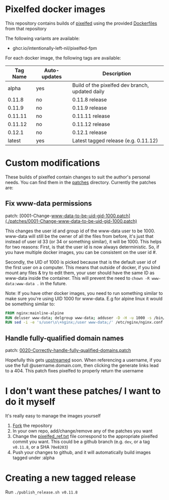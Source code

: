 # Pixelfed docker images

This repository contains builds of [pixelfed](https://github.com/pixelfed/pixelfed) using the provided [Dockerfiles](https://github.com/pixelfed/pixelfed/tree/dev/contrib/docker) from that repository

The following variants are available:

- ghcr.io/intentionally-left-nil/pixelfed-fpm

For each docker image, the following tags are available:

| Tag Name | Auto-updates | Description                                     |
| -------- | ------------ | ----------------------------------------------- |
| alpha    | yes          | Build of the pixelfed dev branch, updated daily |
| 0.11.8   | no           | 0.11.8 release                                  |
| 0.11.9   | no           | 0.11.9 release                                  |
| 0.11.11  | no           | 0.11.11 release                                 |
| 0.11.12  | no           | 0.11.12 release                                 |
| 0.12.1   | no           | 0.12.1 release                                  |
| latest   | yes          | Latest tagged release (e.g. 0.11.12)            |

# Custom modifications

These builds of pixelfed contain changes to suit the author's personal needs. You can find them in the [patches](./patches/) directory. Currently the patches are:

## Fix www-data permissions

patch: [0001-Change-www-data-to-be-uid-gid-1000.patch](./patches/0001-Change-www-data-to-be-uid-gid-1000.patch)

This changes the user id and group id of the www-data user to be 1000. www-data will still be the owner of all the files from before, it's just that instead of user id 33 (or 34 or something similar), it will be 1000.
This helps for two reasons: First, is that the user id is now always deterministic. So, if you have multiple docker images, you can be consistent on the user id #.

Secondly, the UID of 1000 is picked because that is the default user id of the first user on a computer. This means that outside of docker, if you bind mount any files & try to edit them, your user should have the same ID as www-data inside the container. This will prevent the need to `chown -R www-data:www-data .` in the future.

Note: If you have other docker images, you need to run something similar to make sure you're using UID 1000 for www-data. E.g for alpine linux it would be something similar to:

```Dockerfile
FROM nginx:mainline-alpine
RUN deluser www-data; delgroup www-data; adduser -D -H -u 1000 -s /bin/sh www-data
RUN sed -i -e 's/user\s\+nginx;/user www-data;/' /etc/nginx/nginx.conf
```

## Handle fully-qualified domain names

patch: [0020-Correctly-handle-fully-qualified-domains.patch](./patches/0020-Correctly-handle-fully-qualified-domains.patch)

Hopefully this gets [upstreamed](https://github.com/pixelfed/pixelfed/pull/4617) soon. When referencing a username, if you use the full @username.domain.com, then clicking the generate links lead to a 404. This patch fixes pixelfed to properly return the username

# I don't want these patches/ I want to do it myself

It's really easy to manage the images yourself

1. [Fork](https://github.com/intentionally-left-nil/pixelfed/fork) the repository
1. In your own repo, add/change/remove any of the patches you want
1. Change the [pixelfed_ref.txt](./pixelfed_ref.txt) file correspond to the appropriate pixelfed commit you want. This could be a github branch (e.g. `dev`, or a tag `v0.11.8`, or a SHA `70e8203`)
1. Push your changes to github, and it will automatically build images tagged under :alpha

# Creating a new tagged release

Run `./publish_release.sh v0.11.8`
